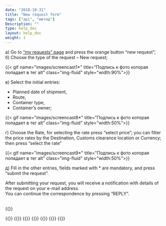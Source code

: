```yaml
---
date: "2018-10-31"
title: "New request form"
tags: ["api", "метод"]
Description: ""
type: help_doc
layout: help_doc
weight: 1
---
```


а) Go to <a href="https://my.fesco.com/requests" target="_blank">“my requests” page</a>   and press the orange button “new request”; <br/>
б) Choose the type of the request – New request;

{{< gif name="images/screencast1*" title="Подпись к фото которая попадает в тег alt" class="img-fluid" style="width:90%">}} <br/>

в) Select the initial entries:

- Planned date of shipment, 
- Route, 
- Container type, 
- Container’s owner;

{{< gif name="images/screencast8*" title="Подпись к фото которая попадает в тег alt" class="img-fluid" style="width:50%">}} <br/>

г) Choose the Rate, 
for selecting the rate press “select price”;
you can filter the price rates by the Destination, Customs clearance location or Currency; 
then press “select the rate” <br/>

{{< gif name="images/screencast9*" title="Подпись к фото которая попадает в тег alt" class="img-fluid" style="width:50%">}} 
<br/>

д) Fill in the other entries, fields marked with * are mandatory, and press “submit the request”. <br/>

<div class="pixxett-alert pixxett-alert-icon alert8-light">
  <i class="fa fa-envelope"></i>After submitting your request, you will receive a notification with details of the request on your e-mail address. <br/> You can continue the correspondence by pressing “REPLY”.
</div>
<br/>

{{<isHelpful>}}


{{<seeAlso>}}
    {{<seeAlsoItem link="/new_order/online_order/copy/" text="Copy from the previous request">}}
    {{<seeAlsoItem link="/new_order/online_order/templates/" text="Request from the template">}}
    {{<seeAlsoItem link="/new_order/fields/" text="How to fill in the fields in the request">}}
    {{<seeAlsoItem link="/new_order/questions/" text="КHow to add one more cargo to the request">}}
    {{<seeAlsoItem link="/new_order/questions/" text="Who should be indicated as a consignee at destination station at the destination station">}}
{{</seeAlso>}}
